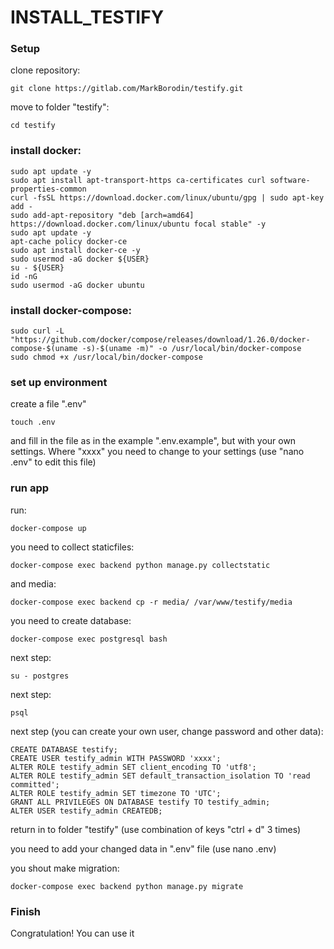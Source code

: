 # INSTALL_TESTIFY 


### Setup

clone repository:
```
git clone https://gitlab.com/MarkBorodin/testify.git
```
move to folder "testify":
```
cd testify
```

### install docker:


```
sudo apt update -y
sudo apt install apt-transport-https ca-certificates curl software-properties-common
curl -fsSL https://download.docker.com/linux/ubuntu/gpg | sudo apt-key add -
sudo add-apt-repository "deb [arch=amd64] https://download.docker.com/linux/ubuntu focal stable" -y
sudo apt update -y
apt-cache policy docker-ce
sudo apt install docker-ce -y
sudo usermod -aG docker ${USER}
su - ${USER}
id -nG
sudo usermod -aG docker ubuntu
```

### install docker-compose:

```
sudo curl -L "https://github.com/docker/compose/releases/download/1.26.0/docker-compose-$(uname -s)-$(uname -m)" -o /usr/local/bin/docker-compose
sudo chmod +x /usr/local/bin/docker-compose
```

### set up environment


create a file ".env" 
```
touch .env
```
and fill in the file as in the example ".env.example", but with your own settings. Where "xxxx" you need to change to your settings (use "nano .env" to edit this file)


### run app

run:

```
docker-compose up
```

you need to collect staticfiles:
```
docker-compose exec backend python manage.py collectstatic
```
and media:
```
docker-compose exec backend cp -r media/ /var/www/testify/media
```
you need to create database:
```
docker-compose exec postgresql bash
```
next step:
```
su - postgres
```
next step:
```
psql
```
next step (you can create your own user, change password and other data):
```
CREATE DATABASE testify; 
CREATE USER testify_admin WITH PASSWORD 'xxxx';
ALTER ROLE testify_admin SET client_encoding TO 'utf8';
ALTER ROLE testify_admin SET default_transaction_isolation TO 'read committed';
ALTER ROLE testify_admin SET timezone TO 'UTC';
GRANT ALL PRIVILEGES ON DATABASE testify TO testify_admin;
ALTER USER testify_admin CREATEDB;

```
return in to folder "testify" (use combination of keys "ctrl + d" 3 times)

you need to add your changed data in ".env" file (use nano .env) 

you shout make migration:
```
docker-compose exec backend python manage.py migrate
```

### Finish

Congratulation! You can use it 
